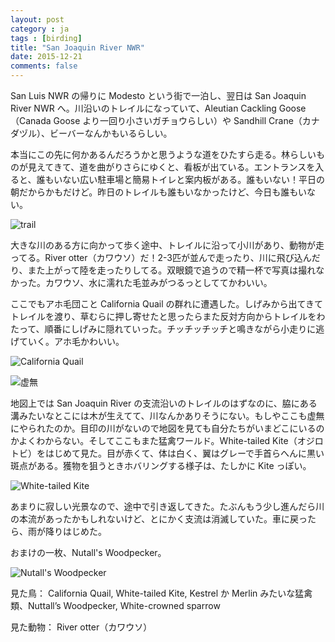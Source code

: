 ```yaml
---
layout: post
category : ja
tags : [birding]
title: "San Joaquin River NWR"
date: 2015-12-21
comments: false
---
```


San Luis NWR の帰りに Modesto という街で一泊し、翌日は San Joaquin River NWR へ。川沿いのトレイルになっていて、Aleutian Cackling Goose（Canada Goose より一回り小さいガチョウらしい）や Sandhill Crane（カナダヅル）、ビーバーなんかもいるらしい。

本当にこの先に何かあるんだろうかと思うような道をひたすら走る。林らしいものが見えてきて、道を曲がりさらにゆくと、看板が出ている。エントランスを入ると、誰もいない広い駐車場と簡易トイレと案内板がある。誰もいない！平日の朝だからかもだけど。昨日のトレイルも誰もいなかったけど、今日も誰もいない。

![trail](https://lh3.googleusercontent.com/-9-cYOql2jdI/VqeHQ8Yy7vI/AAAAAAADPM8/f1S3TUTFcL4/s800-Ic42/IMG_0496.JPG)

大きな川のある方に向かって歩く途中、トレイルに沿って小川があり、動物が走ってる。River otter（カワウソ）だ！2-3匹が並んで走ったり、川に飛び込んだり、また上がって陸を走ったりしてる。双眼鏡で追うので精一杯で写真は撮れなかった。カワウソ、水に濡れた毛並みがつるっとしててかわいい。

ここでもアホ毛団こと California Quail の群れに遭遇した。しげみから出てきてトレイルを渡り、草むらに押し寄せたと思ったらまた反対方向からトレイルをわたって、順番にしげみに隠れていった。チッチッチッチと鳴きながら小走りに逃げていく。アホ毛かわいい。

![California Quail](https://lh3.googleusercontent.com/-6DlKaxbcwH4/VqeHgt2sARI/AAAAAAADPNE/e4P4t6RGzPE/s800-Ic42/IMG_0490.JPG)


![虚無](https://lh3.googleusercontent.com/-nNBF-Mc_b2s/VqeHrT-IusI/AAAAAAADPNM/DXlzKrBPU6A/s800-Ic42/IMG_0502.JPG)

地図上では San Joaquin River の支流沿いのトレイルのはずなのに、脇にある溝みたいなとこには木が生えてて、川なんかありそうにない。もしやここも虚無にやられたのか。目印の川がないので地図を見ても自分たちがいまどこにいるのかよくわからない。そしてここもまた猛禽ワールド。White-tailed Kite（オジロトビ）をはじめて見た。目が赤くて、体は白く、翼はグレーで手首らへんに黒い斑点がある。獲物を狙うときホバリングする様子は、たしかに Kite っぽい。

![White-tailed Kite](https://lh3.googleusercontent.com/-Sje5YSHU1CY/VqeH0lJ_0BI/AAAAAAADPNU/z58jCauY3js/s800-Ic42/IMG_0482.JPG)


あまりに寂しい光景なので、途中で引き返してきた。たぶんもう少し進んだら川の本流があったかもしれないけど、とにかく支流は消滅していた。車に戻ったら、雨が降りはじめた。

おまけの一枚、Nutall's Woodpecker。

![Nutall's Woodpecker](https://lh3.googleusercontent.com/-DgNoyz1xGsU/VqeH9J5IGLI/AAAAAAADPNc/2pMRX-BeADQ/s800-Ic42/IMG_0500.JPG)

見た鳥：
California Quail, White-tailed Kite, Kestrel か Merlin みたいな猛禽類、Nuttall’s Woodpecker, White-crowned sparrow

見た動物：
River otter（カワウソ）